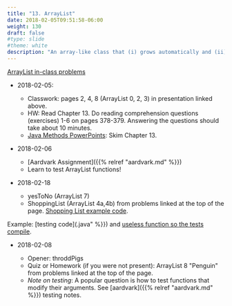 ```yaml
---
title: "13. ArrayList"
date: 2018-02-05T09:51:58-06:00
weight: 130
draft: false
#type: slide
#theme: white
description: "An array-like class that (i) grows automatically and (ii) can delete elements."
---
```


[ArrayList in-class problems](https://docs.google.com/presentation/d/1gLoI2KTCvALpSvW26gLePK7NVkqIe84Aq9lgYkWqL24/edit?usp=sharing)

* 2018-02-05: 

   + Classwork: pages 2, 4, 8 (ArrayList 0, 2, 3) in presentation linked above.
   + HW: Read Chapter 13. Do reading comprehension questions (exercises) 1-6 on pages 378-379. Answering the questions should take about 10 minutes.
   + [Java Methods PowerPoints](http://www.skylit.com/javamethods2/ppt/index.html): Skim Chapter 13.

* 2018-02-06

    + [Aardvark Assignment]({{% relref "aardvark.md" %}})
    + Learn to test ArrayList functions!
    
* 2018-02-18

    + yesToNo (ArrayList 7)
    + ShoppingList (ArrayList 4a,4b) from problems linked at the top of the page. [Shopping List example code](shopping-list).

Example: [testing code](.java" %}}) and [useless function so the tests compile](ShoppingList.java).

* 2018-02-08

    + Opener: throddPigs
    + Quiz or Homework (if you were not present): ArrayList 8 "Penguin" from problems linked at the top of the page.
    + _Note on testing_: A popular question is how to test functions that modify their arguments. See [aardvark]({{% relref "aardvark.md" %}}) testing notes. 
